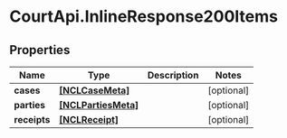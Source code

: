 # CourtApi.InlineResponse200Items

## Properties
Name | Type | Description | Notes
------------ | ------------- | ------------- | -------------
**cases** | [**[NCLCaseMeta]**](NCLCaseMeta.md) |  | [optional] 
**parties** | [**[NCLPartiesMeta]**](NCLPartiesMeta.md) |  | [optional] 
**receipts** | [**[NCLReceipt]**](NCLReceipt.md) |  | [optional] 


